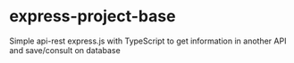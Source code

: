 # express-project-base
 Simple api-rest  express.js with TypeScript to get information in another API and save/consult on database

